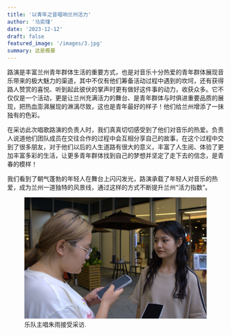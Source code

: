 ```yaml
---
title: '以青年之音唱响兰州活力'
author: '马奕瑾'
date: '2023-12-12'
draft: false
featured_image: '/images/3.jpg'
summary: 这是概要
---
```


路演是丰富兰州青年群体生活的重要方式，也是对音乐十分热爱的青年群体展现音乐带来的极大魅力的渠道，其中不仅有他们筹备活动过程中遇到的坎坷，还有获得路人赞赏的喜悦、听到起此彼伏的掌声时更有做好这件事的动力，收获众多。它不仅仅是一个活动，更是让兰州充满活力的舞台、是青年群体与时俱进重要品质的展现，把热血澎湃展现的淋漓尽致，这也是青年最好的样子！他们给兰州增添了一抹独有的色彩。

在采访此次唱歌路演的负责人时，我们真真切切感受到了他们对音乐的热爱。负责人说道他们团队成员在交往合作的过程中会互相分享自己的故事，在这个过程中交到了很多朋友，对于他们以后的人生道路有很大的意义，丰富了人生阅、体验了更加丰富多彩的生活，让更多青年群体找到自己的梦想并坚定了走下去的信念，是青春的模样！

我们看到了朝气蓬勃的年轻人在舞台上闪闪发光，路演承载了年轻人对音乐的热爱，成为兰州一道独特的风景线，通过这样的方式不断提升兰州“活力指数”。


<figure>
    <img src="/images/3.2.jpg"
         alt="Albuquerque, New Mexico">
    <figcaption>乐队主唱朱雨接受采访.</figcaption>
</figure>